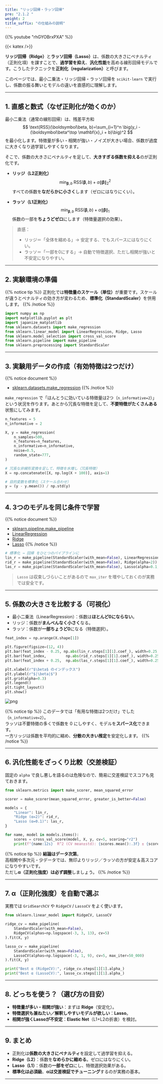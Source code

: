 ```yaml
---
title: "リッジ回帰・ラッソ回帰"
pre: "2.1.2 "
weight: 2
title_suffix: "の仕組みの説明"
---
```


{{% youtube "rhGYOBrxPXA" %}}

{{< katex />}}

<div class="pagetop-box">
  <p><b>リッジ回帰（Ridge）</b>と<b>ラッソ回帰（Lasso）</b>は、係数の大きさにペナルティ（正則化項）を課すことで、<b>過学習を抑え</b>、<b>汎化性能</b>を高める線形回帰モデルです。こうしたテクニックを<b>正則化（regularization）</b>と呼びます。</p>
  <p>このページでは、最小二乗法・リッジ回帰・ラッソ回帰を <code>scikit-learn</code> で実行し、係数の振る舞いとモデルの違いを直感的に理解します。</p>
</div>

---

## 1. 直感と数式（なぜ正則化が効くのか）

最小二乗法（通常の線形回帰）は、残差平方和
$$
\text{RSS}(\boldsymbol\beta, b)=\sum_{i=1}^n \big(y_i - (\boldsymbol\beta^\top \mathbf{x}_i + b)\big)^2
$$
を最小化します。特徴量が多い・相関が強い・ノイズが大きい場合、係数が過度に大きくなり過学習しやすくなります。

そこで、係数の大きさにペナルティを足して、<b>大きすぎる係数を抑える</b>のが正則化です。

- **リッジ（L2正則化）**  
  $$
  \min_{\boldsymbol\beta,b}\;\text{RSS}(\boldsymbol\beta,b)\;+\;\alpha \lVert \boldsymbol\beta\rVert_2^2
  $$
  すべての係数を<b>なだらかに小さく</b>します（ゼロにはなりにくい）。

- **ラッソ（L1正則化）**  
  $$
  \min_{\boldsymbol\beta,b}\;\text{RSS}(\boldsymbol\beta,b)\;+\;\alpha \lVert \boldsymbol\beta\rVert_1
  $$
  係数の一部を<b>ちょうどゼロ</b>にします（特徴量選択の効果）。

> 直感：<br>
> - リッジ＝「全体を縮める」→ 安定する、でもスパースにはなりにくい。  
> - ラッソ＝「一部を0にする」→ 自動で特徴選択、ただし相関が強いと不安定になりやすい。  

---

## 2. 実験環境の準備

{{% notice tip %}}
正則化では<b>特徴量のスケール（単位）</b>が重要です。スケールが違うとペナルティの効き方が変わるため、<b>標準化（StandardScaler）</b>を併用します。
{{% /notice %}}

```python
import numpy as np
import matplotlib.pyplot as plt
import japanize_matplotlib
from sklearn.datasets import make_regression
from sklearn.linear_model import LinearRegression, Ridge, Lasso
from sklearn.model_selection import cross_val_score
from sklearn.pipeline import make_pipeline
from sklearn.preprocessing import StandardScaler
```

---

## 3. 実験用データの作成（有効特徴は2つだけ）

{{% notice document %}}
- [sklearn.datasets.make_regression](https://scikit-learn.org/stable/modules/generated/sklearn.datasets.make_regression.html)
{{% /notice %}}

`make_regression` で「ほんとうに効いている特徴量は2つ（`n_informative=2`）」という状況を作ります。あとから冗長な特徴を足して、<b>不要特徴がたくさんある</b>状態にしてみます。

```python
n_features = 5
n_informative = 2

X, y = make_regression(
    n_samples=500,
    n_features=n_features,
    n_informative=n_informative,
    noise=0.5,
    random_state=777,
)

# 冗長な非線形変換を足して、特徴を水増し（冗長特徴）
X = np.concatenate([X, np.log(X + 100)], axis=1)

# 目的変数を標準化（スケール合わせ）
y = (y - y.mean()) / np.std(y)
```

---

## 4. 3つのモデルを同じ条件で学習

{{% notice document %}}
- [sklearn.pipeline.make_pipeline](https://scikit-learn.org/stable/modules/generated/sklearn.pipeline.make_pipeline.html)  
- [LinearRegression](https://scikit-learn.org/stable/modules/generated/sklearn.linear_model.LinearRegression.html)  
- [Ridge](https://scikit-learn.org/stable/modules/generated/sklearn.linear_model.Ridge.html)  
- [Lasso](https://scikit-learn.org/stable/modules/generated/sklearn.linear_model.Lasso.html)
{{% /notice %}}

```python
# 標準化 → 回帰 をひとつのパイプラインに
lin_r = make_pipeline(StandardScaler(with_mean=False), LinearRegression()).fit(X, y)
rid_r = make_pipeline(StandardScaler(with_mean=False), Ridge(alpha=2)).fit(X, y)
las_r = make_pipeline(StandardScaler(with_mean=False), Lasso(alpha=0.1, max_iter=10_000)).fit(X, y)
```

> `Lasso` は収束しづらいことがあるので `max_iter` を増やしておくのが実務では安全です。

---

## 5. 係数の大きさを比較する（可視化）

- 最小二乗法（LinearRegression）：係数は<b>ほとんど0にならない</b>。  
- リッジ：係数が<b>まんべんなく小さく</b>なる。  
- ラッソ：係数が<b>一部ちょうど0</b>になる（特徴選択）。

```python
feat_index = np.arange(X.shape[1])

plt.figure(figsize=(12, 4))
plt.bar(feat_index - 0.25, np.abs(lin_r.steps[1][1].coef_), width=0.25, label="Linear")
plt.bar(feat_index,         np.abs(rid_r.steps[1][1].coef_), width=0.25, label="Ridge")
plt.bar(feat_index + 0.25,  np.abs(las_r.steps[1][1].coef_), width=0.25, label="Lasso")

plt.xlabel(r"$\beta$ のインデックス")
plt.ylabel(r"$|\beta|$")
plt.grid(alpha=0.3)
plt.legend()
plt.tight_layout()
plt.show()
```

![png](/images/basic/regression/02_Ridge_and_Lasso_files/02_Ridge_and_Lasso_10_1.png)

{{% notice tip %}}
このデータでは「有用な特徴は2つだけ」でした（<code>n_informative=2</code>）。  
ラッソは不要特徴の多くで係数を 0 にしやすく、モデルを<b>スパース化</b>できます。  
一方リッジは係数を平均的に縮め、<b>分散の大きい推定</b>を安定化します。
{{% /notice %}}

---

## 6. 汎化性能をざっくり比較（交差検証）

固定の <code>alpha</code> で良し悪しを語るのは危険なので、簡易に交差検証でスコアも見ておきます。

```python
from sklearn.metrics import make_scorer, mean_squared_error

scorer = make_scorer(mean_squared_error, greater_is_better=False)

models = {
    "Linear": lin_r,
    "Ridge (α=2)": rid_r,
    "Lasso (α=0.1)": las_r,
}

for name, model in models.items():
    scores = cross_val_score(model, X, y, cv=5, scoring="r2")
    print(f"{name:12s}  R^2 (CV mean±std): {scores.mean():.3f} ± {scores.std():.3f}")
```

{{% notice tip %}}
<b>結論はデータ次第</b>。  
高相関や多次元・少データでは、無印よりリッジ／ラッソの方が安定＆高スコアになりやすいです。  
ただし<b>α（正則化強度）は必ず調整</b>しましょう。
{{% /notice %}}

---

## 7. α（正則化強度）を自動で選ぶ

実務では <code>GridSearchCV</code> や <code>RidgeCV</code> / <code>LassoCV</code> をよく使います。

```python
from sklearn.linear_model import RidgeCV, LassoCV

ridge_cv = make_pipeline(
    StandardScaler(with_mean=False),
    RidgeCV(alphas=np.logspace(-3, 3, 13), cv=5)
).fit(X, y)

lasso_cv = make_pipeline(
    StandardScaler(with_mean=False),
    LassoCV(alphas=np.logspace(-3, 1, 9), cv=5, max_iter=50_000)
).fit(X, y)

print("Best α (RidgeCV):", ridge_cv.steps[1][1].alpha_)
print("Best α (LassoCV):", lasso_cv.steps[1][1].alpha_)
```

---

## 8. どっちを使う？（選び方の目安）

- **特徴量が多い・相関が強い**：まずは **Ridge**（安定化）。  
- **特徴選択も兼ねたい／解釈しやすいモデルが欲しい**：**Lasso**。  
- **相関が強くLassoが不安定**：**Elastic Net**（L1+L2の折衷）を検討。

---

## 9. まとめ

- 正則化は<b>係数の大きさにペナルティ</b>を設定して過学習を抑える。  
- **Ridge（L2）**：係数を<b>なめらかに縮める</b>。ゼロにはなりにくい。  
- **Lasso（L1）**：係数の<b>一部をゼロ</b>にし、特徴選択効果がある。  
- <b>標準化は必須級</b>、<b>αは交差検証でチューニング</b>するのが実務の基本。

---
